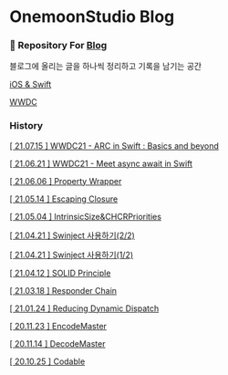 # OnemoonStudio Blog

### 📝 Repository For [Blog](https://onemoonstudio.tistory.com/)

블로그에 올리는 글을 하나씩 정리하고 기록을 남기는 공간

[iOS & Swift](./iOS&Swift)

[WWDC](./WWDC)

### History

[[ 21.07.15 ] WWDC21 - ARC in Swift : Basics and beyond ](https://onemoonstudio.tistory.com/17)

[[ 21.06.21 ] WWDC21 - Meet async await in Swift](https://onemoonstudio.tistory.com/16)

[[ 21.06.06 ] Property Wrapper](https://onemoonstudio.tistory.com/15)

[[ 21.05.14 ] Escaping Closure](https://onemoonstudio.tistory.com/13)

[[ 21.05.04 ] IntrinsicSize&CHCRPriorities](https://onemoonstudio.tistory.com/12)

[[ 21.04.21 ] Swinject 사용하기(2/2)](https://onemoonstudio.tistory.com/11)

[[ 21.04.21 ] Swinject 사용하기(1/2)](https://onemoonstudio.tistory.com/10)

[[ 21.04.12 ] SOLID Principle](https://onemoonstudio.tistory.com/9)

[[ 21.03.18 ] Responder Chain](https://onemoonstudio.tistory.com/8)

[[ 21.01.24 ] Reducing Dynamic Dispatch](https://onemoonstudio.tistory.com/7)

[[ 20.11.23 ] EncodeMaster](https://onemoonstudio.tistory.com/5)

[[ 20.11.14 ] DecodeMaster](https://onemoonstudio.tistory.com/4)

[[ 20.10.25 ] Codable](https://onemoonstudio.tistory.com/3)
